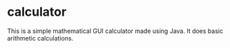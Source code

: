 # calculator
This is a simple mathematical GUI calculator made using Java. It does basic arithmetic calculations.
